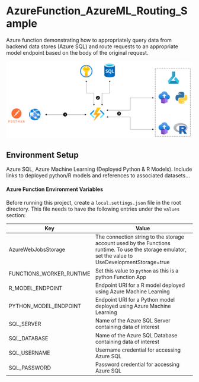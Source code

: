 # AzureFunction_AzureML_Routing_Sample

Azure function demonstrating how to appropriately query data from backend data stores (Azure SQL) and route requests to an appropriate model endpoint based on the body of the original request.

![AzureFunction_AzureML_Routing_Sample](img/routing.png?raw=true "AzureFunction_AzureML_Routing_Sample")

## Environment Setup

Azure SQL, Azure Machine Learning (Deployed Python & R Models). Include links to deployed python/R models and references to associated datasets...

#### Azure Function Environment Variables

Before running this project, create a `local.settings.json` file in the root directory. This file needs to have the following entries under the `values` section:

| Key                                 | Value                                    |
|-------------------------------------|------------------------------------------|
| AzureWebJobsStorage                 | The connection string to the storage account used by the Functions runtime.  To use the storage emulator, set the value to UseDevelopmentStorage=true |
| FUNCTIONS_WORKER_RUNTIME            | Set this value to `python` as this is a python Function App |
| R_MODEL_ENDPOINT | Endpoint URI for a R model deployed using Azure Machine Learning |
| PYTHON_MODEL_ENDPOINT     | Endpoint URI for a Python model deployed using Azure Machine Learning  |
| SQL_SERVER     | Name of the Azure SQL Server containing data of interest |
| SQL_DATABASE     | Name of the Azure SQL Database containing data of interest |
| SQL_USERNAME     | Username credential for accessing Azure SQL |
| SQL_PASSWORD     | Password credential for accessing Azure SQL |

